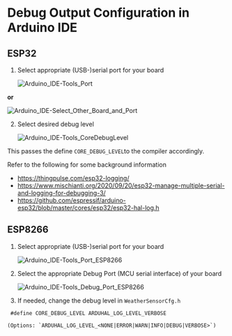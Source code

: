 # Debug Output Configuration in Arduino IDE

## ESP32

1. Select appropriate (USB-)serial port for your board
   
    ![Arduino_IDE-Tools_Port](https://github.com/matthias-bs/BresserWeatherSensorTTN/assets/83612361/be496bf8-89ce-4db5-b1bf-c88a7f5e99cb)

**or**

   ![Arduino_IDE-Select_Other_Board_and_Port](https://github.com/matthias-bs/BresserWeatherSensorTTN/assets/83612361/ac847f23-4fe6-4111-929f-ac6d36cb8a53)
  
2. Select desired debug level

    ![Arduino_IDE-Tools_CoreDebugLevel](https://github.com/matthias-bs/BresserWeatherSensorTTN/assets/83612361/72a8b1d9-8d39-41fc-9658-78b432b73d56)

  This passes the define `CORE_DEBUG_LEVEL`to the compiler accordingly.

Refer to the following for some background information
* https://thingpulse.com/esp32-logging/
* https://www.mischianti.org/2020/09/20/esp32-manage-multiple-serial-and-logging-for-debugging-3/
* https://github.com/espressif/arduino-esp32/blob/master/cores/esp32/esp32-hal-log.h


## ESP8266

1. Select appropriate (USB-)serial port for your board

    ![Arduino_IDE-Tools_Port_ESP8266](https://github.com/matthias-bs/BresserWeatherSensorReceiver/assets/83612361/dafbdd33-244f-44b3-b3f4-da854633f634)

2. Select the appropriate Debug Port (MCU serial interface) of your board
  
    ![Arduino_IDE-Tools_Debug_Port_ESP8266](https://github.com/matthias-bs/BresserWeatherSensorReceiver/assets/83612361/7d7fdc96-2abd-4f55-9203-595f08eb7f06)

3. If needed, change the debug level in `WeatherSensorCfg.h`
```
 #define CORE_DEBUG_LEVEL ARDUHAL_LOG_LEVEL_VERBOSE
```

    (Options: `ARDUHAL_LOG_LEVEL_<NONE|ERROR|WARN|INFO|DEBUG|VERBOSE>`)

